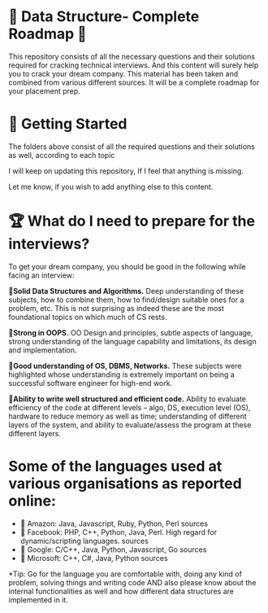# 🎁 Data Structure- Complete Roadmap 🎁
This repository consists of all the necessary questions and their solutions required for cracking technical interviews. And this content will surely help you to crack your dream company. This material has been taken and combined from various different sources. It will be a complete roadmap for your placement prep.

# 🚀 Getting Started
The folders above consist of all the required questions and their solutions as well, according to each topic

I will keep on updating this repository, If I feel that anything is missing.

Let me know, if you wish to add anything else to this content.

# 🏆 What do I need to prepare for the interviews?
To get your dream company, you should be good in the following while facing an interview:

**📘Solid Data Structures and Algorithms.** Deep understanding of these subjects, how to combine them, how to find/design suitable ones for a problem, etc. This is not surprising as indeed these are the most foundational topics on which much of CS rests.

**📘Strong in OOPS.** OO Design and principles, subtle aspects of language, strong understanding of the language capability and limitations, its design and implementation.

**📘Good understanding of OS, DBMS, Networks.** These subjects were highlighted whose understanding is extremely important on being a successful software engineer for high-end work.

**📘Ability to write well structured and efficient code.** Ability to evaluate efficiency of the code at different levels – algo, DS, execution level (OS), hardware to reduce memory as well as time; understanding of different layers of the system, and ability to evaluate/assess the program at these different layers.

# Some of the languages used at various organisations as reported online:
* 📙 Amazon: Java, Javascript, Ruby, Python, Perl sources
* 📙 Facebook: PHP, C++, Python, Java, Perl. High regard for dynamic/scripting languages. sources
* 📙 Google: C/C++, Java, Python, Javascript, Go sources
* 📙 Microsoft: C++, C#, Java, Python sources


*Tip: Go for the language you are comfortable with, doing any kind of problem, solving things and writing code AND also please know about the internal functionalities as well and how different data structures are implemented in it.
